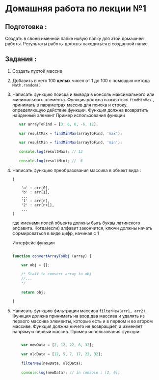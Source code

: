 # Домашняя работа по лекции №1

## Подготовка : 

   Создать в своей именной папке новую папку для этой домашней работы. Результаты работы должны находиться в созданной папке

## Задания : 

1. Создать пустой массив

2. Добавить в него 100 **целых** чисел от 1 до 100 с помощью метода `Math.random()`
 
3. Написать функцию поиска и вывода в консоль максимального или минимального элемента. Функция должна называться ```findMinMax``` , принимать в параметрах массив для поиска и строку, определяющую действие функции. Функция должна возвратить найденный элемент
   Пример использования функции
   
    ```javascript
       var arrayToFind = [3, 6, 0, -6, 12];
       
       var resultMax = findMinMax(arrayToFind, 'max');
       
       var resultMin = findMinMax(arrayToFind, 'min');
       
       console.log(resultMax); // 12
       
       console.log(resultMin); // -6
    ```

4. Написать функцию преобразования массива в объект вида : 
    
    ``` 
    {
        
        'a' : arr[0],
        'b' : arr[1],
        ...
        '1' : arr[n],
        '2' : arr[n+1],
        ...
    } 
    ```
    где именами полей объекта должны быть буквы латинского алфавита. Когда(если) алфавит закончится, ключи должны начать формироваться в виде цифр, начиная с 1
       
    Интерфейс функции 
    ```javascript
    
    function convertArrayToObj (array) {
    
        var obj = {};
        
        /* Staff to convert array to obj 
        //...
        */
        
        return obj;
    
    }
    
    ```

5. Написать функцию фильтрации массива `filterNew(arr1, arr2)`. Функция должна принимать на вход два массива и удалять из первого массива элементы, которые есть и в первом и во втором массиве. Функция должна ничего не возвращает, а изменяет напрямую первый массив.
  Пример использования функции:
    
    ```javascript
        
        var newData = [2, 12, 22, 6, 32];
        
        var oldData = [12, 5, 7, 17, 22, 32];
        
        filterNew(newData, oldData);
        
        console.log(newData); // in console : [2, 6];
        
    ```



